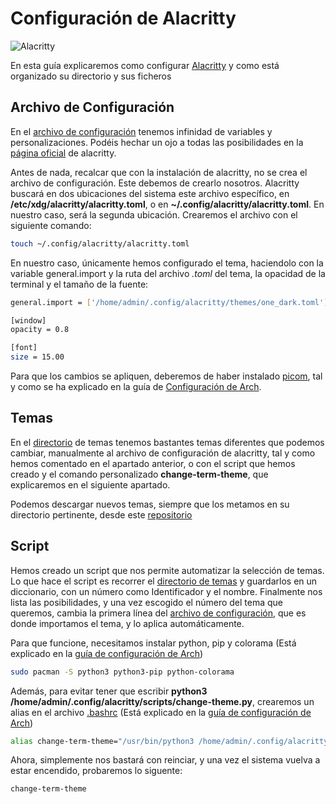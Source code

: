 # Configuración de Alacritty

![Alacritty](../Wallpapers/Screenshot2.png)

En esta guía explicaremos como configurar [Alacritty](https://wiki.archlinux.org/title/Alacritty) y como está organizado su directorio y sus ficheros

## Archivo de Configuración
En el [archivo de configuración](https://github.com/MarioCuenca22/Sintesis-M12/blob/b9f46349dba16b764cce773e10d03897499fa5c4/Cl%C3%BAster%20de%20Almacenamiento%20-%20Arch%20Linux/.config/alacritty/alacritty.toml) tenemos infinidad de variables y personalizaciones. Podéis hechar un ojo a todas las posibilidades en la [página oficial](https://alacritty.org/config-alacritty.html) de alacritty.

Antes de nada, recalcar que con la instalación de alacritty, no se crea el archivo de configuración. Este debemos de crearlo nosotros. Alacritty buscará en dos ubicaciones del sistema este archivo específico, en **/etc/xdg/alacritty/alacritty.toml**, o en **~/.config/alacritty/alacritty.toml**. En nuestro caso, será la segunda ubicación. Crearemos el archivo con el siguiente comando:

```bash
touch ~/.config/alacritty/alacritty.toml
```

En nuestro caso, únicamente hemos configurado el tema, haciendolo con la variable general.import y la ruta del archivo *.toml* del tema, la opacidad de la terminal y el tamaño de la fuente:

```bash
general.import = ['/home/admin/.config/alacritty/themes/one_dark.toml']

[window]
opacity = 0.8

[font]
size = 15.00
```

Para que los cambios se apliquen, deberemos de haber instalado [picom](https://wiki.archlinux.org/title/picom), tal y como se ha explicado en la guía de [Configuración de Arch](https://github.com/MarioCuenca22/Sintesis-M12/blob/b9f46349dba16b764cce773e10d03897499fa5c4/Cl%C3%BAster%20de%20Almacenamiento%20-%20Arch%20Linux/README.md).


## Temas
En el [directorio](https://github.com/MarioCuenca22/Sintesis-M12/tree/b9f46349dba16b764cce773e10d03897499fa5c4/Cl%C3%BAster%20de%20Almacenamiento%20-%20Arch%20Linux/.config/alacritty/themes) de temas tenemos bastantes temas diferentes que podemos cambiar, manualmente al archivo de configuración de alacritty, tal y como hemos comentado en el apartado anterior, o con el script que hemos creado y el comando personalizado **change-term-theme**, que explicaremos en el siguiente apartado. 

Podemos descargar nuevos temas, siempre que los metamos en su directorio pertinente, desde este [repositorio](https://github.com/alacritty/alacritty-theme)


## Script
Hemos creado un script que nos permite automatizar la selección de temas. Lo que hace el script es recorrer el [directorio de temas](https://github.com/MarioCuenca22/Sintesis-M12/tree/b9f46349dba16b764cce773e10d03897499fa5c4/Cl%C3%BAster%20de%20Almacenamiento%20-%20Arch%20Linux/.config/alacritty/themes) y guardarlos en un diccionario, con un número como Identificador y el nombre. Finalmente nos lista las posibilidades, y una vez escogido el número del tema que queremos, cambia la primera línea del [archivo de configuración](https://github.com/MarioCuenca22/Sintesis-M12/blob/b9f46349dba16b764cce773e10d03897499fa5c4/Cl%C3%BAster%20de%20Almacenamiento%20-%20Arch%20Linux/.config/alacritty/alacritty.toml), que es donde importamos el tema, y lo aplica automáticamente.

Para que funcione, necesitamos instalar python, pip y colorama (Está explicado en la [guía de configuración de Arch](https://github.com/MarioCuenca22/Sintesis-M12/blob/b9f46349dba16b764cce773e10d03897499fa5c4/Cl%C3%BAster%20de%20Almacenamiento%20-%20Arch%20Linux/README.md))

```bash
sudo pacman -S python3 python3-pip python-colorama
```

Además, para evitar tener que escribir **python3 /home/admin/.config/alacritty/scripts/change-theme.py**, crearemos un alias en el archivo [.bashrc](https://github.com/MarioCuenca22/Sintesis-M12/blob/b9f46349dba16b764cce773e10d03897499fa5c4/Cl%C3%BAster%20de%20Almacenamiento%20-%20Arch%20Linux/.bashrc) (Está explicado en la [guía de configuración de Arch](https://github.com/MarioCuenca22/Sintesis-M12/blob/b9f46349dba16b764cce773e10d03897499fa5c4/Cl%C3%BAster%20de%20Almacenamiento%20-%20Arch%20Linux/README.md))

```bash
alias change-term-theme="/usr/bin/python3 /home/admin/.config/alacritty/scripts/change_theme.py"
```

Ahora, simplemente nos bastará con reinciar, y una vez el sistema vuelva a estar encendido, probaremos lo siguente:

```bash
change-term-theme
```

